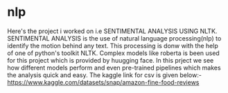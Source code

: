 # nlp
Here's the project i worked on i.e SENTIMENTAL ANALYSIS USING NLTK.
SENTIMENTAL ANALYSIS is the use of natural language processing(nlp) to identify the motion behind any text.
This processing is donw with the help of one of python's toolkit NLTK.
Complex models like roberta is been used for this project which is provided by huugging face.
In this prject we see how different models perform and even pre-trained pipelines which makes the analysis quick and easy.
The kaggle link for csv is given below:-
https://www.kaggle.com/datasets/snap/amazon-fine-food-reviews
